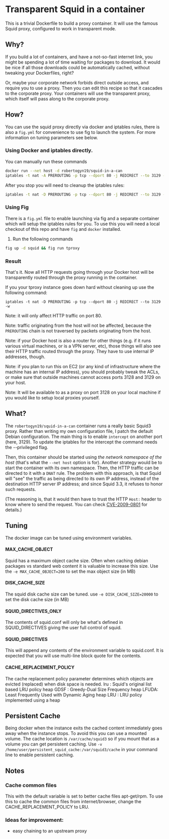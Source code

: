 # Transparent Squid in a container

This is a trivial Dockerfile to build a proxy container.
It will use the famous Squid proxy, configured to work in transparent mode.


## Why?

If you build a lot of containers, and have a not-so-fast internet link,
you might be spending a lot of time waiting for packages to download.
It would be nice if all those downloads could be automatically cached,
without tweaking your Dockerfiles, right?

Or, maybe your corporate network forbids direct outside access, and require
you to use a proxy. Then you can edit this recipe so that it cascades to the
corporate proxy. Your containers will use the transparent proxy, which itself
will pass along to the corporate proxy.

## How?

You can use the squid proxy directly via docker and iptables rules, there is
also a `fig.yml` for convenience to use fig to launch the system. For more
information on tuning parameters see below.

### Using Docker and iptables directly.

You can manually run these commands

```bash
docker run --net host -d robertogyn19/squid-in-a-can
iptables -t nat -A PREROUTING -p tcp --dport 80 -j REDIRECT --to 3129 -w
```

After you stop you will need to cleanup the iptables rules:
```bash
iptables -t nat -D PREROUTING -p tcp --dport 80 -j REDIRECT --to 3129 -w
```

### Using Fig

There is a `fig.yml` file to enable launching via fig and a separate container
which will setup the iptables rules for you. To use this you will need a
local checkout of this repo and have `fig` and `docker` installed.

1. Run the following commands
```bash
fig up -d squid && fig run tproxy
```

### Result

That's it. Now all HTTP requests going through your Docker host will be
transparently routed through the proxy running in the container.

If you your tproxy instance goes down hard without cleaning up use the following command:
```
iptables -t nat -D PREROUTING -p tcp --dport 80 -j REDIRECT --to 3129 -w
```

Note: it will only affect HTTP traffic on port 80.

Note: traffic originating from the host will not be affected, because
the `PREROUTING` chain is not traversed by packets originating from the
host.

Note: if your Docker host is also a router for other things (e.g. if it
runs various virtual machines, or is a VPN server, etc), those things
will also see their HTTP traffic routed through the proxy. They have to
use internal IP addresses, though.

Note: if you plan to run this on EC2 (or any kind of infrastructure
where the machine has an internal IP address), you should probably
tweak the ACLs, or make sure that outside machines cannot access ports
3128 and 3129 on your host.

Note: It will be available to as a proxy on port 3128 on your local machine
if you would like to setup local proxies yourself.

## What?

The `robertogyn19/squid-in-a-can` container runs a really basic Squid3 proxy.
Rather than writing my own configuration file, I patch the default Debian
configuration. The main thing is to enable `intercept` on another port
(here, 3129). To update the iptables for the intercept the command needs
the --privileged flag.

Then, this container should be started using *the network namespace of the
host* (that's what the `--net host` option is for).
Another strategy would be to start the container with its own namespace.
Then, the HTTP traffic can be directed to it with a `DNAT` rule.
The problem with this approach, is that Squid will "see" the traffic as
being directed to its own IP address, instead of the destination HTTP
server IP address; and since Squid 3.3, it refuses to honor such requests.

(The reasoning is, that it would then have to trust the HTTP `Host:`
header to know where to send the request. You can check [CVE-2009-0801]
for details.)

## Tuning

The docker image can be tuned using environment variables.

#### MAX_CACHE_OBJECT

Squid has a maximum object cache size. Often when caching debian packages vs
standard web content it is valuable to increase this size. Use the
`-e MAX_CACHE_OBJECT=200` to set the max object size (in MB)

#### DISK_CACHE_SIZE

The squid disk cache size can be tuned. use
`-e DISK_CACHE_SIZE=20000` to set the disk cache size (in MB)

#### SQUID_DIRECTIVES_ONLY

The contents of squid.conf will only be what's defined in SQUID_DIRECTIVES
giving the user full control of squid.

#### SQUID_DIRECTIVES
This will append any contents of the environment variable to squid.conf.
It is expected that you will use multi-line block quote for the contents.

#### CACHE_REPLACEMENT_POLICY

The cache replacement policy parameter determines which objects are evicted (replaced) when disk space is needed.
  lru       : Squid's original list based LRU policy
	heap GDSF : Greedy-Dual Size Frequency
	heap LFUDA: Least Frequently Used with Dynamic Aging
	heap LRU  : LRU policy implemented using a heap

## Persistent Cache

Being docker when the instance exits the cached content immediately goes away
when the instance stops. To avoid this you can use a mounted volume. The cache
location is `/var/cache/squid3` so if you mount that as a volume you can get
persistent caching. Use `-v /home/user/persistent_squid_cache:/var/squid3/cache`
in your command line to enable persistent caching.

## Notes

### Cache common files

This with the default variable is set to better cache files apt-get/rpm.
To use this to cache the common files from internet/browser, change the CACHE_REPLACEMENT_POLICY to LRU.

### Ideas for improvement:

- easy chaining to an upstream proxy


[CVE-2009-0801]: http://cve.mitre.org/cgi-bin/cvename.cgi?name=CVE-2009-0801
